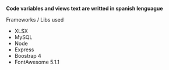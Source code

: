 **Code variables and views text are writted in spanish lenguague**

Frameworks / Libs used

* XLSX 
* MySQL
* Node 
* Express
* Boostrap 4
* FontAwesome 5.1.1
